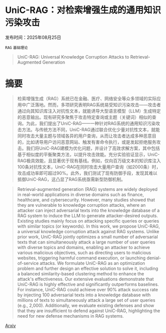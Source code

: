 # UniC-RAG：对检索增强生成的通用知识污染攻击

发布时间：2025年08月25日

`RAG` `基础理论`

> UniC-RAG: Universal Knowledge Corruption Attacks to Retrieval-Augmented Generation

# 摘要

> 检索增强生成（RAG）系统已在金融、医疗、网络安全等众多领域的实际应用中广泛落地。然而，多项研究表明RAG系统易受知识污染攻击——攻击者通过向其知识库注入对抗性文本，就能诱导大型语言模型（LLM）生成特定的恶意输出。现有研究多聚焦于攻击特定查询或主题（关键词）相似的查询。为此，我们提出了UniC-RAG——一种针对RAG系统的通用知识污染攻击方法。与传统方法不同，UniC-RAG通过联合优化少量对抗性文本，就能同时攻击大量主题与领域各异的用户查询，从而让攻击者达成多种恶意目的，比如诱导用户访问恶意网站、触发有害命令执行，或是发起拒绝服务攻击。我们将UniC-RAG建模为优化问题，并设计了高效求解方案，其中包括基于相似度的平衡聚类方法，以提升攻击效能。充分实验验证显示，UniC-RAG极具效能，且显著优于现有基线。例如，仅向百万级文本的知识库注入100条对抗性文本，UniC-RAG在同时攻击大量用户查询（如2000条）时，攻击成功率即可超过90%。此外，我们测试了现有防御手段，发现其难以抵御UniC-RAG，这凸显了RAG系统亟需新型防御机制。

> Retrieval-augmented generation (RAG) systems are widely deployed in real-world applications in diverse domains such as finance, healthcare, and cybersecurity. However, many studies showed that they are vulnerable to knowledge corruption attacks, where an attacker can inject adversarial texts into the knowledge database of a RAG system to induce the LLM to generate attacker-desired outputs. Existing studies mainly focus on attacking specific queries or queries with similar topics (or keywords). In this work, we propose UniC-RAG, a universal knowledge corruption attack against RAG systems. Unlike prior work, UniC-RAG jointly optimizes a small number of adversarial texts that can simultaneously attack a large number of user queries with diverse topics and domains, enabling an attacker to achieve various malicious objectives, such as directing users to malicious websites, triggering harmful command execution, or launching denial-of-service attacks. We formulate UniC-RAG as an optimization problem and further design an effective solution to solve it, including a balanced similarity-based clustering method to enhance the attack's effectiveness. Our extensive evaluations demonstrate that UniC-RAG is highly effective and significantly outperforms baselines. For instance, UniC-RAG could achieve over 90% attack success rate by injecting 100 adversarial texts into a knowledge database with millions of texts to simultaneously attack a large set of user queries (e.g., 2,000). Additionally, we evaluate existing defenses and show that they are insufficient to defend against UniC-RAG, highlighting the need for new defense mechanisms in RAG systems.

[Arxiv](https://arxiv.org/abs/2508.18652)
